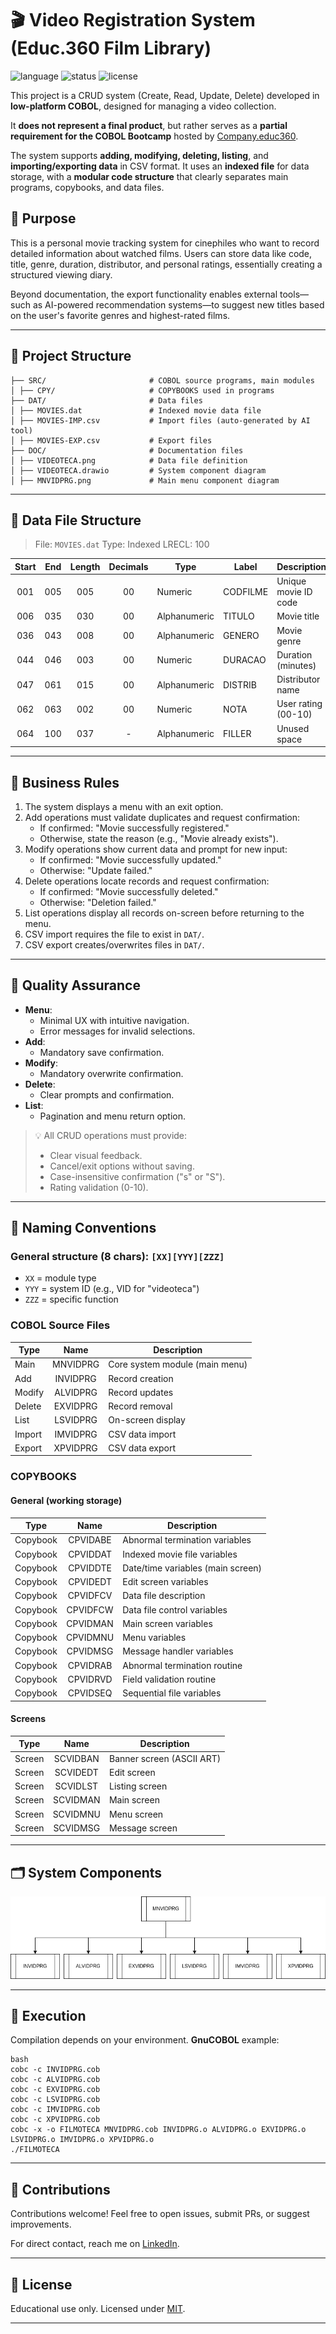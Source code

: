 # 🎬 Video Registration System (Educ.360 Film Library)

![language](https://img.shields.io/badge/language-COBOL-blue)
![status](https://img.shields.io/badge/status-Educational-orange)
![license](https://img.shields.io/badge/license-MIT-green)

This project is a CRUD system (Create, Read, Update, Delete) developed in **low-platform COBOL**, designed for managing a video collection.

It **does not represent a final product**, but rather serves as a **partial requirement for the COBOL Bootcamp** hosted by [Company.educ360](https://companye.academy/).

The system supports **adding, modifying, deleting, listing**, and **importing/exporting data** in CSV format. It uses an **indexed file** for data storage, with a **modular code structure** that clearly separates main programs, copybooks, and data files.

## 🎯 Purpose

This is a personal movie tracking system for cinephiles who want to record detailed information about watched films. Users can store data like code, title, genre, duration, distributor, and personal ratings, essentially creating a structured viewing diary.

Beyond documentation, the export functionality enables external tools—such as AI-powered recommendation systems—to suggest new titles based on the user's favorite genres and highest-rated films.

---

## 📁 Project Structure

```
├── SRC/                       # COBOL source programs, main modules
│ ├── CPY/                     # COPYBOOKS used in programs
├── DAT/                       # Data files
│ ├── MOVIES.dat               # Indexed movie data file
│ ├── MOVIES-IMP.csv           # Import files (auto-generated by AI tool)
│ ├── MOVIES-EXP.csv           # Export files
├── DOC/                       # Documentation files
│ ├── VIDEOTECA.png            # Data file definition
│ ├── VIDEOTECA.drawio         # System component diagram
│ ├── MNVIDPRG.png             # Main menu component diagram
```


---

## 🧾 Data File Structure

> File: `MOVIES.dat`
> Type: Indexed
> LRECL: 100

| Start | End   | Length | Decimals | Type         | Label    | Description          |
|:-----:|:-----:|:------:|:--------:|--------------|----------|----------------------|
| 001   | 005   | 005    | 00       | Numeric      | CODFILME | Unique movie ID code |
| 006   | 035   | 030    | 00       | Alphanumeric | TITULO   | Movie title          |
| 036   | 043   | 008    | 00       | Alphanumeric | GENERO   | Movie genre          |
| 044   | 046   | 003    | 00       | Numeric      | DURACAO  | Duration (minutes)   |
| 047   | 061   | 015    | 00       | Alphanumeric | DISTRIB  | Distributor name     |
| 062   | 063   | 002    | 00       | Numeric      | NOTA     | User rating (00-10)  |
| 064   | 100   | 037    | -        | Alphanumeric | FILLER   | Unused space         |

---

## 📌 Business Rules

1. The system displays a menu with an exit option.
2. Add operations must validate duplicates and request confirmation:
   - If confirmed: "Movie successfully registered."
   - Otherwise, state the reason (e.g., "Movie already exists").
3. Modify operations show current data and prompt for new input:
   - If confirmed: "Movie successfully updated."
   - Otherwise: "Update failed."
4. Delete operations locate records and request confirmation:
   - If confirmed: "Movie successfully deleted."
   - Otherwise: "Deletion failed."
5. List operations display all records on-screen before returning to the menu.
6. CSV import requires the file to exist in `DAT/`.
7. CSV export creates/overwrites files in `DAT/`.

---

## 🧪 Quality Assurance

- **Menu**:
  - Minimal UX with intuitive navigation.
  - Error messages for invalid selections.
- **Add**:
  - Mandatory save confirmation.
- **Modify**:
  - Mandatory overwrite confirmation.
- **Delete**:
  - Clear prompts and confirmation.
- **List**:
  - Pagination and menu return option.

> 💡 All CRUD operations must provide:
> - Clear visual feedback.
> - Cancel/exit options without saving.
> - Case-insensitive confirmation ("s" or "S").
> - Rating validation (0-10).

---

## 🧱 Naming Conventions

### General structure (8 chars): ```[XX][YYY][ZZZ]```
- ```XX```   = module type
- ```YYY```  = system ID (e.g., VID for "videoteca")
- ```ZZZ```  = specific function

### COBOL Source Files
| Type   | Name     | Description                    |
|--------|:--------:|--------------------------------|
| Main   | MNVIDPRG | Core system module (main menu) |
| Add    | INVIDPRG | Record creation                |
| Modify | ALVIDPRG | Record updates                 |
| Delete | EXVIDPRG | Record removal                 |
| List   | LSVIDPRG | On-screen display              |
| Import | IMVIDPRG | CSV data import                |
| Export | XPVIDPRG | CSV data export                |

### COPYBOOKS

#### General (working storage)
| Type     | Name     | Description                       |
|----------|:--------:|-----------------------------------|
| Copybook | CPVIDABE | Abnormal termination variables    |
| Copybook | CPVIDDAT | Indexed movie file variables      |
| Copybook | CPVIDDTE | Date/time variables (main screen) |
| Copybook | CPVIDEDT | Edit screen variables             |
| Copybook | CPVIDFCV | Data file description             |
| Copybook | CPVIDFCW | Data file control variables       |
| Copybook | CPVIDMAN | Main screen variables             |
| Copybook | CPVIDMNU | Menu variables                    |
| Copybook | CPVIDMSG | Message handler variables         |
| Copybook | CPVIDRAB | Abnormal termination routine      |
| Copybook | CPVIDRVD | Field validation routine          |
| Copybook | CPVIDSEQ | Sequential file variables         |

#### Screens
| Type   | Name     | Description               |
|--------|:--------:|---------------------------|
| Screen | SCVIDBAN | Banner screen (ASCII ART) |
| Screen | SCVIDEDT | Edit screen               |
| Screen | SCVIDLST | Listing screen            |
| Screen | SCVIDMAN | Main screen               |
| Screen | SCVIDMNU | Menu screen               |
| Screen | SCVIDMSG | Message screen            |

---
## 🗂️ System Components

![1](https://github.com/fmarqueseti/Filmoteca-Educ360/blob/main/DOC/MNVIDPRG.png)

---

## 🚀 Execution

Compilation depends on your environment. **GnuCOBOL** example:

```
bash
cobc -c INVIDPRG.cob
cobc -c ALVIDPRG.cob
cobc -c EXVIDPRG.cob
cobc -c LSVIDPRG.cob
cobc -c IMVIDPRG.cob
cobc -c XPVIDPRG.cob
cobc -x -o FILMOTECA MNVIDPRG.cob INVIDPRG.o ALVIDPRG.o EXVIDPRG.o LSVIDPRG.o IMVIDPRG.o XPVIDPRG.o
./FILMOTECA
```

---

## 🤝 Contributions

Contributions welcome! Feel free to open issues, submit PRs, or suggest improvements.

For direct contact, reach me on [LinkedIn](https://www.linkedin.com/in/fmrqs/).

---

## 📝 License

Educational use only. Licensed under [MIT](https://github.com/fmarqueseti/Filmoteca-Educ360?tab=MIT-1-ov-file).

---